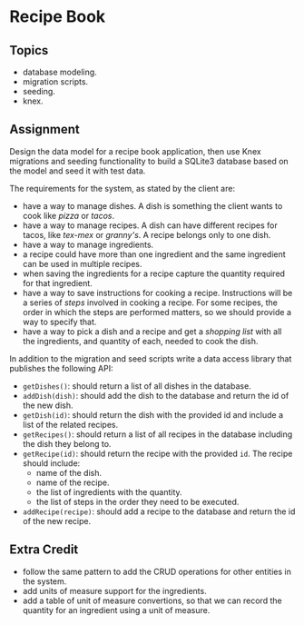 # Recipe Book

## Topics

- database modeling.
- migration scripts.
- seeding.
- knex.

## Assignment

Design the data model for a recipe book application, then use Knex migrations and seeding functionality to build a SQLite3 database based on the model and seed it with test data.

The requirements for the system, as stated by the client are:

- have a way to manage dishes. A dish is something the client wants to cook like _pizza_ or _tacos_.
- have a way to manage recipes. A dish can have different recipes for tacos, like _tex-mex_ or _granny's_. A recipe belongs only to one dish.
- have a way to manage ingredients.
- a recipe could have more than one ingredient and the same ingredient can be used in multiple recipes.
- when saving the ingredients for a recipe capture the quantity required for that ingredient.
- have a way to save instructions for cooking a recipe. Instructions will be a series of _steps_ involved in cooking a recipe. For some recipes, the order in which the steps are performed matters, so we should provide a way to specify that.
- have a way to pick a dish and a recipe and get a _shopping list_ with all the ingredients, and quantity of each, needed to cook the dish.

In addition to the migration and seed scripts write a data access library that publishes the following API:

- `getDishes()`: should return a list of all dishes in the database.
- `addDish(dish)`: should add the dish to the database and return the id of the new dish.
- `getDish(id)`: should return the dish with the provided id and include a list of the related recipes.
- `getRecipes()`: should return a list of all recipes in the database including the dish they belong to.
- `getRecipe(id)`: should return the recipe with the provided `id`. The recipe should include:
  - name of the dish.
  - name of the recipe.
  - the list of ingredients with the quantity.
  - the list of steps in the order they need to be executed.
- `addRecipe(recipe)`: should add a recipe to the database and return the id of the new recipe.

## Extra Credit

- follow the same pattern to add the CRUD operations for other entities in the system.
- add units of measure support for the ingredients.
- add a table of unit of measure convertions, so that we can record the quantity for an ingredient using a unit of measure.


